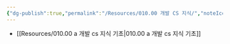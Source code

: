 ```yaml
---
{"dg-publish":true,"permalink":"/Resources/010.00 개발 CS 지식/","noteIcon":"","created":"2023-12-28T00:33:35.292+09:00","updated":"2023-12-28T00:38:03.648+09:00"}
---
```





- [[Resources/010.00 a 개발 cs 지식 기초\|010.00 a 개발 cs 지식 기초]]